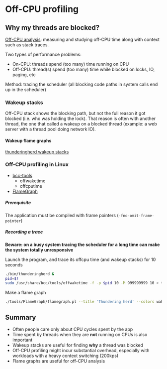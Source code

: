 # Off-CPU profiling

## Why my threads are blocked?

[Off-CPU analysis](http://www.brendangregg.com/offcpuanalysis.html):
measuring and studying off-CPU time along with context such as stack traces.

Two types of performance problems:

* On-CPU: threads spend (too many) time running on CPU
* Off-CPU: thread(s) spend (too many) time while blocked on locks, IO, paging, etc

Method: tracing the scheduler (all blocking code paths in system calls end
up in the scheduler)

### Wakeup stacks

Off-CPU stack shows the blocking path, but not the full reason it got blocked
(i.e. who was holding the lock). That reason is often with another thread,
the one that called a wakeup on a blocked thread (example: a web server with
a thread pool doing network IO).

#### Wakeup flame graphs

[thunderingherd wakeup stacks](./img/thunderingherd_wakestacks.svg)

### Off-CPU profiling in Linux

* [bcc-tools](https://github.com/iovisor/bcc)
  * offwaketime
  * offcputime
* [FlameGraph](https://github.com/brendangregg/FlameGraph)

##### Prerequisite

The application must be compiled with frame pointers (`-fno-omit-frame-pointer`)

##### Recording a trace

**Beware: on a busy system tracing the scheduler for a long time can make the system totally unresponsive**

Launch the program, and trace its offcpu time (and wakeup stacks) for 10 seconds 

```bash
./bin/thunderingherd &
pid=$!
sudo /usr/share/bcc/tools/offwaketime -f -p $pid 10 -M 999999999 10 > thunderingherd_wakestacks.txt
```

Make a flame graph

```bash
./tools/FlameGraph/flamegraph.pl --title 'Thundering herd' --colors wakeup --countname usec thunderingherd_wakestacks.txt > thunderingherd_wakestacks.svg
```

## Summary

* Often people care only about CPU cycles spent by the app
* Time spent by threads when they are **not** running on CPUs is also important
* Wakeup stacks are useful for finding **why** a thread was blocked
* Off-CPU profiling might incur substantial overhead, especially with workloads
  with a heavy context switching (200kps)
* Flame graphs are useful for off-CPU analysis

